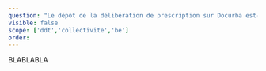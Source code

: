 ```yaml
---
question: "Le dépôt de la délibération de prescription sur Docurba est-elle obligatoire?"
visible: false
scope: ['ddt','collectivite','be']
order: 
---
```


BLABLABLA
